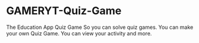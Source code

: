 # GAMERYT-Quiz-Game
The Education App Quiz Game
So you can solve quiz games.
You can make your own Quiz Game.
You can view your activity and more.
